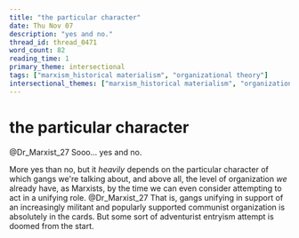 ```yaml
---
title: "the particular character"
date: Thu Nov 07
description: "yes and no."
thread_id: thread_0471
word_count: 82
reading_time: 1
primary_theme: intersectional
tags: ["marxism_historical materialism", "organizational theory"]
intersectional_themes: ["marxism_historical materialism", "organizational theory"]
---
```


# the particular character

@Dr_Marxist_27 Sooo... yes and no.

More yes than no, but it *heavily* depends on the particular character of which gangs we're talking about, and above all, the level of organization *we* already have, as Marxists, by the time we can even consider attempting to act in a unifying role. @Dr_Marxist_27 That is, gangs unifying in support of an increasingly militant and popularly supported communist organization is absolutely in the cards. But some sort of adventurist entryism attempt is doomed from the start.